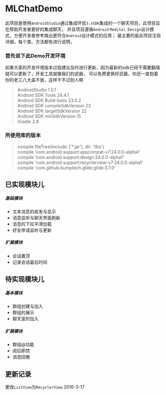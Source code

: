 MLChatDemo
================
此项目是使用`AndroidStudio`通过集成环信`3.xSDK`集成的一个聊天项目，此项目旨在帮助开发者更好的集成聊天，
并且项目遵循`Android` `Medital Design`设计模式，方便开发者参考做出更符合`Android`设计模式的应用；
最主要的是此项目注视详细，每个类、方法都有进行说明，

### 首先说下此Demo开发环境
如果大家的开发环境版本过低建议及时进行更新，因为最新的sdk已经不需要翻墙就可以更新了，开发工具就像我们的武器，
可以免费更换好武器，你还一直抱着你的老三八大盖不放，这样干不过别人啊
>AndroidStudio 1.5.1  
Android SDK Tools 24.4.1  
Android SDK Build-tools 23.0.2  
Android SDK compileSdkVersion 23  
Android SDK targetSdkVersion 22  
Android SDK minSdkVersion 15  
Gradle 2.8
    
### 所使用库的版本
>compile fileTree(include: ['*.jar'], dir: 'libs')  
compile 'com.android.support:appcompat-v7:24.0.0-alpha1'  
compile 'com.android.support:design:24.0.0-alpha1'  
compile 'com.android.support:recyclerview-v7:24.0.0-alpha1'  
compile 'com.github.bumptech.glide:glide:3.7.0'  

已实现模块儿
-----------------
##### 基础模块
- 文本消息的收发与显示
- 消息监听与聊天界面刷新
- 消息的下拉平滑加载
- 好友申请监听与更新


##### 扩展模块
- 会话置顶
- 记录会话最后时间

待实现模块儿
---------------------
##### 基本模块
- 群组创建与加入
- 群组的展示
- 聊天室的加入

##### 扩展模块
- 群组@功能
- 阅后即焚
- 消息回撤

更新记录
-------------------
更改`ListView`为`RecyclerView` 2016-3-17



